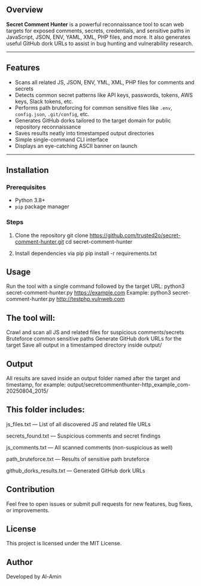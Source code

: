 
## Overview

**Secret Comment Hunter** is a powerful reconnaissance tool to scan web targets for exposed comments, secrets, credentials, and sensitive paths in JavaScript, JSON, ENV, YAML, XML, PHP files, and more. It also generates useful GitHub dork URLs to assist in bug hunting and vulnerability research.

---

## Features

- Scans all related JS, JSON, ENV, YML, XML, PHP files for comments and secrets
- Detects common secret patterns like API keys, passwords, tokens, AWS keys, Slack tokens, etc.
- Performs path bruteforcing for common sensitive files like `.env`, `config.json`, `.git/config`, etc.
- Generates GitHub dorks tailored to the target domain for public repository reconnaissance
- Saves results neatly into timestamped output directories
- Simple single-command CLI interface
- Displays an eye-catching ASCII banner on launch

---

## Installation

### Prerequisites

- Python 3.8+  
- `pip` package manager

### Steps

1. Clone the repository
   git clone https://github.com/trusted2o/secret-comment-hunter.git
   cd secret-comment-hunter
   
3. Install dependencies via pip
pip install -r requirements.txt

## Usage
Run the tool with a single command followed by the target URL: python3 secret-comment-hunter.py https://example.com
Example:
python3 secret-comment-hunter.py http://testphp.vulnweb.com

## The tool will:
Crawl and scan all JS and related files for suspicious comments/secrets
Bruteforce common sensitive paths
Generate GitHub dork URLs for the target
Save all output in a timestamped directory inside output/

## Output
All results are saved inside an output folder named after the target and timestamp, for example:
output/secretcommenthunter-http_example_com-20250804_2015/

## This folder includes:

js_files.txt — List of all discovered JS and related file URLs

secrets_found.txt — Suspicious comments and secret findings

js_comments.txt — All scanned comments (non-suspicious as well)

path_bruteforce.txt — Results of sensitive path bruteforce

github_dorks_results.txt — Generated GitHub dork URLs

## Contribution
Feel free to open issues or submit pull requests for new features, bug fixes, or improvements.

## License
This project is licensed under the MIT License.

## Author
Developed by Al-Amin

